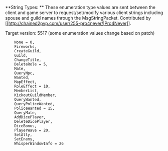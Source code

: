 **String Types: ** These enumeration type values are sent between the client and game server to request/set/modify various client strings including spouse and guild names through the MsgStringPacket.  Contributed by [[http://chained2pvp.com/user/255-pro4never/|Pro4Never]].

Target version: 5517 (some enumeration values change based on patch)

        None = 0,
        Fireworks,
        CreateGuild,
        Guild,
        ChangeTitle,
        DeleteRole = 5,
        Mate,
        QueryNpc,
        Wanted,
        MapEffect,
        RoleEffect = 10,
        MemberList,
        KickoutGuildMember,
        QueryWanted,
        QueryPoliceWanted,
        PoliceWanted = 15,
        QueryMate,
        AddDicePlayer,
        DeleteDicePlayer,
        DiceBonus,
        PlayerWave = 20,
        SetAlly,
        SetEnemy,
        WhisperWindowInfo = 26
